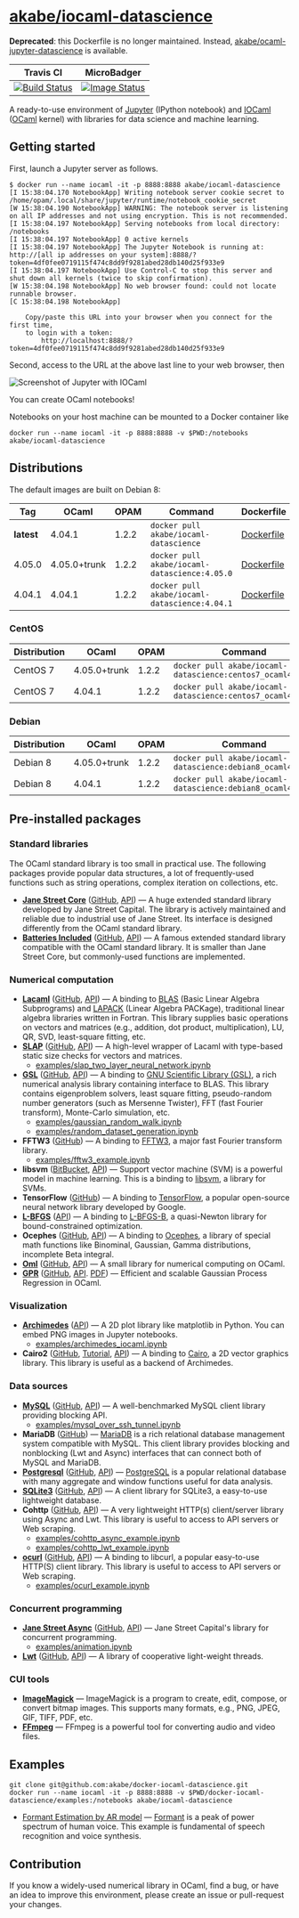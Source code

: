 # [akabe/iocaml-datascience](https://hub.docker.com/r/akabe/iocaml-datascience/)

**Deprecated**: this Dockerfile is no longer maintained. Instead, [akabe/ocaml-jupyter-datascience](https://github.com/akabe/docker-ocaml-jupyter-datascience) is available.

| Travis CI | MicroBadger |
| --- | --- |
| [![Build Status](https://travis-ci.org/akabe/docker-iocaml-datascience.svg?branch=master)](https://travis-ci.org/akabe/docker-iocaml-datascience) | [![Image Status](https://images.microbadger.com/badges/image/akabe/iocaml-datascience.svg)](https://microbadger.com/images/akabe/iocaml-datascience) |

A ready-to-use environment of [Jupyter](http://ipython.org/notebook.html) (IPython notebook) and [IOCaml](https://github.com/andrewray/iocaml) ([OCaml](https://ocaml.org/) kernel) with libraries for data science and machine learning.

## Getting started

First, launch a Jupyter server as follows.

```console
$ docker run --name iocaml -it -p 8888:8888 akabe/iocaml-datascience
[I 15:38:04.170 NotebookApp] Writing notebook server cookie secret to /home/opam/.local/share/jupyter/runtime/notebook_cookie_secret
[W 15:38:04.190 NotebookApp] WARNING: The notebook server is listening on all IP addresses and not using encryption. This is not recommended.
[I 15:38:04.197 NotebookApp] Serving notebooks from local directory: /notebooks
[I 15:38:04.197 NotebookApp] 0 active kernels
[I 15:38:04.197 NotebookApp] The Jupyter Notebook is running at: http://[all ip addresses on your system]:8888/?token=4df0fee0719115f474c8dd9f9281abed28db140d25f933e9
[I 15:38:04.197 NotebookApp] Use Control-C to stop this server and shut down all kernels (twice to skip confirmation).
[W 15:38:04.198 NotebookApp] No web browser found: could not locate runnable browser.
[C 15:38:04.198 NotebookApp]

    Copy/paste this URL into your browser when you connect for the first time,
    to login with a token:
        http://localhost:8888/?token=4df0fee0719115f474c8dd9f9281abed28db140d25f933e9
```

Second, access to the URL at the above last line to your web browser, then

![Screenshot of Jupyter with IOCaml](screenshot.png)

You can create OCaml notebooks!

Notebooks on your host machine can be mounted to a Docker container like

```
docker run --name iocaml -it -p 8888:8888 -v $PWD:/notebooks akabe/iocaml-datascience
```

## Distributions

The default images are built on Debian 8:

| Tag | OCaml | OPAM | Command | Dockerfile |
| ------------ | ----- | ---- | ------- | ---------- |
| **latest** | 4.04.1 | 1.2.2 | `docker pull akabe/iocaml-datascience` | [Dockerfile](dockerfiles/debian8_ocaml4.04.1/Dockerfile) |
| 4.05.0 | 4.05.0+trunk | 1.2.2 | `docker pull akabe/iocaml-datascience:4.05.0` | [Dockerfile](dockerfiles/debian8_ocaml4.05.0/Dockerfile) |
| 4.04.1 | 4.04.1 | 1.2.2 | `docker pull akabe/iocaml-datascience:4.04.1` | [Dockerfile](dockerfiles/debian8_ocaml4.04.1/Dockerfile) |

### CentOS

| Distribution | OCaml | OPAM | Command | Dockerfile |
| ------------ | ----- | ---- | ------- | ---------- |
| CentOS 7 | 4.05.0+trunk | 1.2.2 | `docker pull akabe/iocaml-datascience:centos7_ocaml4.05.0` | [Dockerfile](dockerfiles/centos7_ocaml4.05.0/Dockerfile) |
| CentOS 7 | 4.04.1 | 1.2.2 | `docker pull akabe/iocaml-datascience:centos7_ocaml4.04.1` | [Dockerfile](dockerfiles/centos7_ocaml4.04.1/Dockerfile) |

### Debian

| Distribution | OCaml | OPAM | Command | Dockerfile |
| ------------ | ----- | ---- | ------- | ---------- |
| Debian 8 | 4.05.0+trunk | 1.2.2 | `docker pull akabe/iocaml-datascience:debian8_ocaml4.05.0` | [Dockerfile](dockerfiles/debian8_ocaml4.05.0/Dockerfile) |
| Debian 8 | 4.04.1 | 1.2.2 | `docker pull akabe/iocaml-datascience:debian8_ocaml4.04.1` | [Dockerfile](dockerfiles/debian8_ocaml4.04.1/Dockerfile) |

## Pre-installed packages

### Standard libraries

The OCaml standard library is too small in practical use.
The following packages provide popular data structures, a lot of frequently-used functions such as string operations,
complex iteration on collections, etc.

- **[Jane Street Core](https://janestreet.github.io/)** ([GitHub](https://github.com/janestreet/core), [API](https://ocaml.janestreet.com/ocaml-core/v0.9/doc/core/Core/)) &mdash; A huge extended standard library developed by Jane Street Capital. The library is actively maintained and reliable due to industrial use of Jane Street. Its interface is designed differently from the OCaml standard library.
- **[Batteries Included](http://batteries.forge.ocamlcore.org/)** ([GitHub](https://github.com/ocaml-batteries-team/batteries-included), [API](http://ocaml-batteries-team.github.io/batteries-included/hdoc2/)) &mdash; A famous extended standard library compatible with the OCaml standard library. It is smaller than Jane Street Core, but commonly-used functions are implemented.

### Numerical computation

- **[Lacaml](http://mmottl.github.io/lacaml/)** ([GitHub](https://github.com/mmottl/lacaml), [API](http://mmottl.github.io/lacaml/API.docdir/)) &mdash; A binding to [BLAS](http://www.netlib.org/blas/) (Basic Linear Algebra Subprograms) and [LAPACK](http://www.netlib.org/lapack/) (Linear Algebra PACKage), traditional linear algebra libraries written in Fortran. This library supplies basic operations on vectors and matrices (e.g., addition, dot product, multiplication), LU, QR, SVD, least-square fitting, etc.
- **[SLAP](http://akabe.github.io/slap/)** ([GitHub](https://github.com/akabe/slap), [API](http://akabe.github.io/slap/api/)) &mdash; A high-level wrapper of Lacaml with type-based static size checks for vectors and matrices.
    - [examples/slap_two_layer_neural_network.ipynb](examples/slap_two_layer_neural_network.ipynb)
- **[GSL](http://mmottl.github.io/gsl-ocaml)** ([GitHub](https://github.com/mmottl/gsl-ocaml), [API](http://mmottl.github.io/gsl-ocaml/api/)) &mdash; A binding to [GNU Scientific Library (GSL)](http://www.gnu.org/software/gsl/), a rich numerical analysis library containing interface to BLAS. This library contains eigenproblem solvers, least square fitting, pseudo-random number generators (such as Mersenne Twister), FFT (fast Fourier transform), Monte-Carlo simulation, etc.
    - [examples/gaussian_random_walk.ipynb](examples/gaussian_random_walk.ipynb)
    - [examples/random_dataset_generation.ipynb](examples/random_dataset_generation.ipynb)
- **FFTW3** ([GitHub](https://github.com/Chris00/fftw-ocaml)) &mdash; A binding to [FFTW3](http://fftw.org/), a major fast Fourier transform library.
    - [examples/fftw3_example.ipynb](examples/fftw3_example.ipynb)
- **libsvm** ([BitBucket](https://bitbucket.org/ogu/libsvm-ocaml/), [API](https://ogu.bitbucket.io/libsvm-ocaml/api/)) &mdash; Support vector machine (SVM) is a powerful model in machine learning. This is a binding to [libsvm](https://www.csie.ntu.edu.tw/~cjlin/libsvm/), a library for SVMs.
- **TensorFlow** ([GitHub](https://github.com/LaurentMazare/tensorflow-ocaml)) &mdash; A binding to [TensorFlow](https://www.tensorflow.org/), a popular open-source neural network library developed by Google.
- **[L-BFGS](https://github.com/Chris00/L-BFGS-ocaml)** ([API](http://lbfgs.forge.ocamlcore.org/API.docdir/Lbfgs.html)) &mdash; A binding to [L-BFGS-B](http://users.iems.northwestern.edu/~nocedal/lbfgsb.html), a quasi-Newton library for bound-constrained optimization.
- **Ocephes** ([GitHub](https://github.com/rleonid/ocephes), [API](https://rleonid.github.io/ocephes/)) &mdash; A binding to [Ocephes](http://www.netlib.org/cephes/), a library of special math functions like Binominal, Gaussian, Gamma distributions, incomplete Beta integral.
- **[Oml](http://www.hammerlab.org/2015/08/11/introducing-oml-a-small-ocaml-library-for-numerical-computing/)** ([GitHub](https://github.com/hammerlab/oml), [API](http://www.hammerlab.org/oml/index.html)) &mdash; A small library for numerical computing on OCaml.
- **[GPR](https://mmottl.github.io/gpr/)** ([GitHub](https://github.com/mmottl/gpr), [API](http://mmottl.github.io/gpr/api/). [PDF](http://mmottl.github.io/gpr/gpr_manual.pdf)) &mdash; Efficient and scalable Gaussian Process Regression in OCaml.

### Visualization

- **[Archimedes](http://archimedes.forge.ocamlcore.org/)** ([API](http://archimedes.forge.ocamlcore.org/API/Archimedes.html)) &mdash; A 2D plot library like matplotlib in Python. You can embed PNG images in Jupyter notebooks.
    - [examples/archimedes_iocaml.ipynb](examples/archimedes_iocaml.ipynb)
- **Cairo2** ([GitHub](https://github.com/Chris00/ocaml-cairo), [Tutorial](http://cairo.forge.ocamlcore.org/tutorial/index.html), [API](http://cairo.forge.ocamlcore.org/tutorial/Cairo.html)) &mdash; A binding to [Cairo](https://cairographics.org/), a 2D vector graphics library. This library is useful as a backend of Archimedes.

### Data sources

- **[MySQL](http://ygrek.org.ua/p/ocaml-mysql/)** ([GitHub](https://github.com/ygrek/ocaml-mysql), [API](http://ygrek.org.ua/p/ocaml-mysql/api/index.html)) &mdash; A well-benchmarked MySQL client library providing blocking API.
    - [examples/mysql_over_ssh_tunnel.ipynb](examples/mysql_over_ssh_tunnel.ipynb)
- **MariaDB** ([GitHub](https://github.com/andrenth/ocaml-mariadb)) &mdash; [MariaDB](https://mariadb.org/) is a rich relational database management system compatible with MySQL. This client library provides blocking and nonblocking (Lwt and Async) interfaces that can connect both of MySQL and MariaDB.
- **[Postgresql](http://mmottl.github.io/postgresql-ocaml/)** ([GitHub](https://github.com/mmottl/postgresql-ocaml), [API](http://mmottl.github.io/postgresql-ocaml/api/)) &mdash; [PostgreSQL](https://www.postgresql.org/) is a popular relational database with many aggregate and window functions useful for data analysis.
- **[SQLite3](http://mmottl.github.io/sqlite3-ocaml/)** ([GitHub](https://github.com/mmottl/sqlite3-ocaml), [API](http://mmottl.github.io/sqlite3-ocaml/API.docdir/)) &mdash; A client library for SQLite3, a easy-to-use lightweight database.
- **Cohttp** ([GitHub](https://github.com/mirage/ocaml-cohttp), [API](http://mirage.github.io/ocaml-cohttp/)) &mdash; A very lightweight HTTP(s) client/server library using Async and Lwt. This library is useful to access to API servers or Web scraping.
    - [examples/cohttp_async_example.ipynb](examples/cohttp_async_example.ipynb)
    - [examples/cohttp_lwt_example.ipynb](examples/cohttp_lwt_example.ipynb)
- **[ocurl](http://ygrek.org.ua/p/ocurl/)** ([GitHub](https://github.com/ygrek/ocurl), [API](http://ygrek.org.ua/p/ocurl/api/index.html)) &mdash; A binding to libcurl, a popular easy-to-use HTTP(S) client library. This library is useful to access to API servers or Web scraping.
    - [examples/ocurl_example.ipynb](examples/ocurl_example.ipynb)

### Concurrent programming

- **[Jane Street Async](https://janestreet.github.io/)** ([GitHub](https://github.com/janestreet/async), [API](https://ocaml.janestreet.com/ocaml-core/v0.9/doc/async/Async/index.html)) &mdash; Jane Street Capital's library for concurrent programming.
    - [examples/animation.ipynb](examples/animation.ipynb)
- **[Lwt](https://ocsigen.org/lwt/manual/)** ([GitHub](https://github.com/ocsigen/lwt), [API](https://ocsigen.org/lwt/3.0.0/api/Lwt)) &mdash; A library of cooperative light-weight threads.

### CUI tools

- **[ImageMagick](https://www.imagemagick.org/script/index.php)** &mdash; ImageMagick is a program to create, edit, compose, or convert bitmap images. This supports many formats, e.g., PNG, JPEG, GIF, TIFF, PDF, etc.
- **[FFmpeg](https://ffmpeg.org/)** &mdash; FFmpeg is a powerful tool for converting audio and video files.

## Examples

```
git clone git@github.com:akabe/docker-iocaml-datascience.git
docker run --name iocaml -it -p 8888:8888 -v $PWD/docker-iocaml-datascience/examples:/notebooks akabe/iocaml-datascience
```

- [Formant Estimation by AR model](examples/formant_estimation_by_AR.ipynb) &mdash;
  [Formant](https://en.wikipedia.org/wiki/Formant) is a peak of power spectrum of human voice. This example is fundamental of speech recognition and voice synthesis.

## Contribution

If you know a widely-used numerical library in OCaml, find a bug, or have an idea to improve this environment, please create an issue or pull-request your changes.
